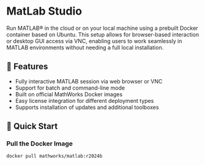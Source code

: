 # MatLab Studio

Run MATLAB® in the cloud or on your local machine using a prebuilt Docker container based on Ubuntu. This setup allows for browser-based interaction or desktop GUI access via VNC, enabling users to work seamlessly in MATLAB environments without needing a full local installation.

## 🚀 Features

- Fully interactive MATLAB session via web browser or VNC
- Support for batch and command-line mode
- Built on official MathWorks Docker images
- Easy license integration for different deployment types
- Supports installation of updates and additional toolboxes

## 🐳 Quick Start

### Pull the Docker Image

```bash
docker pull mathworks/matlab:r2024b

